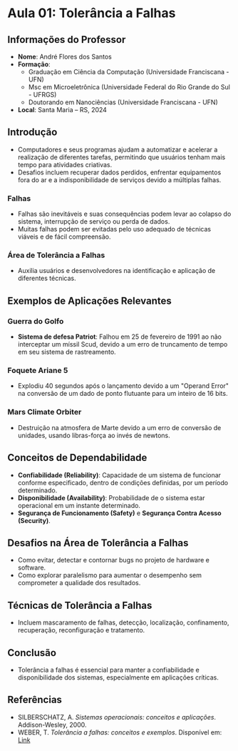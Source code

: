 # Aula 01: Tolerância a Falhas

## Informações do Professor

- **Nome**: André Flores dos Santos
- **Formação**:
  - Graduação em Ciência da Computação (Universidade Franciscana - UFN)
  - Msc em Microeletrônica (Universidade Federal do Rio Grande do Sul - UFRGS)
  - Doutorando em Nanociências (Universidade Franciscana - UFN)
- **Local**: Santa Maria – RS, 2024

## Introdução

- Computadores e seus programas ajudam a automatizar e acelerar a realização de diferentes tarefas, permitindo que usuários tenham mais tempo para atividades criativas.
- Desafios incluem recuperar dados perdidos, enfrentar equipamentos fora do ar e a indisponibilidade de serviços devido a múltiplas falhas.

### Falhas

- Falhas são inevitáveis e suas consequências podem levar ao colapso do sistema, interrupção de serviço ou perda de dados.
- Muitas falhas podem ser evitadas pelo uso adequado de técnicas viáveis e de fácil compreensão.

### Área de Tolerância a Falhas

- Auxilia usuários e desenvolvedores na identificação e aplicação de diferentes técnicas.

## Exemplos de Aplicações Relevantes

### Guerra do Golfo

- **Sistema de defesa Patriot**: Falhou em 25 de fevereiro de 1991 ao não interceptar um míssil Scud, devido a um erro de truncamento de tempo em seu sistema de rastreamento.

### Foquete Ariane 5

- Explodiu 40 segundos após o lançamento devido a um "Operand Error" na conversão de um dado de ponto flutuante para um inteiro de 16 bits.

### Mars Climate Orbiter

- Destruição na atmosfera de Marte devido a um erro de conversão de unidades, usando libras-força ao invés de newtons.

## Conceitos de Dependabilidade

- **Confiabilidade (Reliability)**: Capacidade de um sistema de funcionar conforme especificado, dentro de condições definidas, por um período determinado.
- **Disponibilidade (Availability)**: Probabilidade de o sistema estar operacional em um instante determinado.
- **Segurança de Funcionamento (Safety)** e **Segurança Contra Acesso (Security)**.

## Desafios na Área de Tolerância a Falhas

- Como evitar, detectar e contornar bugs no projeto de hardware e software.
- Como explorar paralelismo para aumentar o desempenho sem comprometer a qualidade dos resultados.

## Técnicas de Tolerância a Falhas

- Incluem mascaramento de falhas, detecção, localização, confinamento, recuperação, reconfiguração e tratamento.

## Conclusão

- Tolerância a falhas é essencial para manter a confiabilidade e disponibilidade dos sistemas, especialmente em aplicações críticas.

## Referências

- SILBERSCHATZ, A. *Sistemas operacionais: conceitos e aplicações*. Addison-Wesley, 2000.
- WEBER, T. *Tolerância a falhas: conceitos e exemplos*. Disponível em: [Link](http://www.inf.ufrgs.br/~taisy/disciplinas/textos/ConceitosDependabilidade.PDF)

